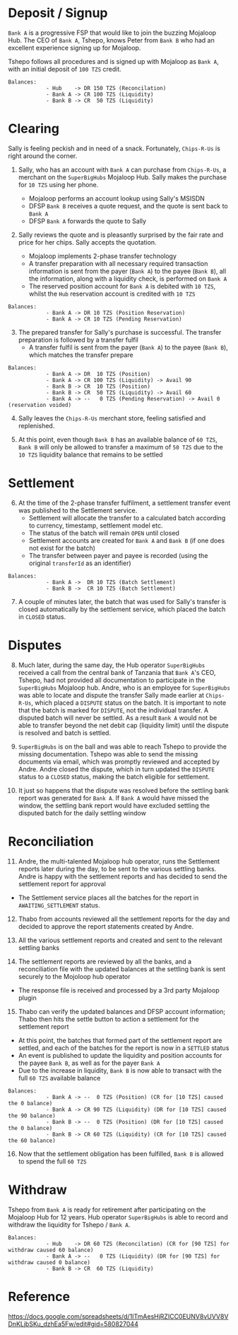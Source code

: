 # Deposit / Signup
`Bank A` is a progressive FSP that would like to join the buzzing Mojaloop Hub.
The CEO of `Bank A`, Tshepo, knows Peter from `Bank B` who had an excellent experience signing up for Mojaloop.

Tshepo follows all procedures and is signed up with Mojaloop as `Bank A`, with an initial deposit of `100 TZS` credit.
```
Balances:
            - Hub    -> DR 150 TZS (Reconcilation)
            - Bank A -> CR 100 TZS (Liquidity)
            - Bank B -> CR  50 TZS (Liquidity) 
```

# Clearing
Sally is feeling peckish and in need of a snack. Fortunately, `Chips-R-Us` is right around the corner.

1. Sally, who has an account with `Bank A` can purchase from `Chips-R-Us`, a merchant on the `SuperBigHubs` Mojaloop Hub. 
   Sally makes the purchase for `10 TZS` using her phone.
   - Mojaloop performs an account lookup using Sally's MSISDN
   - DFSP `Bank B` receives a quote request, and the quote is sent back to `Bank A`
   - DFSP `Bank A` forwards the quote to Sally

2. Sally reviews the quote and is pleasantly surprised by the fair rate and price for her chips. Sally accepts the quotation.
   - Mojaloop implements 2-phase transfer technology
   - A transfer preparation with all necessary required transaction information is sent from the payer (`Bank A`) to the payee (`Bank B`),
     all the information, along with a liquidity check, is performed on `Bank A`
   - The reserved position account for `Bank A` is debited with `10 TZS`, whilst the `Hub` reservation account is credited with `10 TZS`
```
Balances:
            - Bank A -> DR 10 TZS (Position Reservation)
            - Bank A -> CR 10 TZS (Pending Reservation)
```

3. The prepared transfer for Sally's purchase is successful. The transfer preparation is followed by a transfer fulfil
   - A transfer fulfil is sent from the payer (`Bank A`) to the payee (`Bank B`), which matches the transfer prepare
```
Balances:
            - Bank A -> DR  10 TZS (Position)
            - Bank A -> CR 100 TZS (Liquidity) -> Avail 90
            - Bank B -> CR  10 TZS (Position)
            - Bank B -> CR  50 TZS (Liquidity) -> Avail 60
            - Bank A -> --   0 TZS (Pending Reservation) -> Avail 0 (reservation voided)
```

4. Sally leaves the `Chips-R-Us` merchant store, feeling satisfied and replenished.

5. At this point, even though `Bank B` has an available balance of `60 TZS`, `Bank B` will only be allowed to 
   transfer a maximum of `50 TZS` due to the `10 TZS` liquidity balance that remains to be settled

# Settlement
6. At the time of the 2-phase transfer fulfilment, a settlement transfer event was published to the Settlement service.
   - Settlement will allocate the transfer to a calculated batch according to currency, timestamp, settlement model etc.
   - The status of the batch will remain `OPEN` until closed
   - Settlement accounts are created for `Bank A` and `Bank B` (if one does not exist for the batch)
   - The transfer between payer and payee is recorded (using the original `transferId` as an identifier)
```
Balances:
            - Bank A ->  DR 10 TZS (Batch Settlement)
            - Bank B ->  CR 10 TZS (Batch Settlement)
```
7. A couple of minutes later, the batch that was used for Sally's transfer is closed automatically by the settlement
   service, which placed the batch in `CLOSED` status.

# Disputes
8. Much later, during the same day, the Hub operator `SuperBigHubs` received a call from the central bank of Tanzania that `Bank A`'s CEO, Tshepo,
   had not provided all documentation to participate in the `SuperBigHubs` Mojaloop hub. Andre, who is an employee for `SuperBigHubs` was able
   to locate and dispute the transfer Sally made earlier at `Chips-R-Us`, which placed a `DISPUTE` status on the batch. It is important
   to note that the batch is marked for `DISPUTE`, not the individual transfer. A disputed batch will never be settled. As a result `Bank A`
   would not be able to transfer beyond the net debit cap (liquidity limit) until the dispute is resolved and batch is settled.

9. `SuperBigHubs` is on the ball and was able to reach Tshepo to provide the missing documentation. Tshepo was able to
    send the missing documents via email, which was promptly reviewed and accepted by Andre. Andre closed the dispute,
    which in turn updated the `DISPUTE` status to a `CLOSED` status, making the batch eligible for settlement.

10. It just so happens that the dispute was resolved before the settling bank report was generated for `Bank A`. If `Bank A` would have
    missed the window, the settling bank report would have excluded settling the disputed batch for the daily settling window

# Reconciliation
11. Andre, the multi-talented Mojaloop hub operator, runs the Settlement reports later during the day, to be sent to the
    various settling banks. Andre is happy with the settlement reports and has decided to send the settlement report for approval
   - The Settlement service places all the batches for the report in `AWAITING_SETTLEMENT` status.

12. Thabo from accounts reviewed all the settlement reports for the day and decided to approve the report statements created by Andre.

13. All the various settlement reports and created and sent to the relevant settling banks

14. The settlement reports are reviewed by all the banks, and a reconciliation file with the updated balances at the
    settling bank is sent securely to the Mojoloop hub operator
   - The response file is received and processed by a 3rd party Mojaloop plugin

15. Thabo can verify the updated balances and DFSP account information; Thabo then hits the settle button to action a settlement for the settlement report
   - At this point, the batches that formed part of the settlement report are settled, and each of the batches for
     the report is now in a `SETTLED` status
   - An event is published to update the liquidity and position accounts for the payee `Bank B`, as well as for the payer `Bank A`
   - Due to the increase in liquidity, `Bank B` is now able to transact with the full `60 TZS` available balance
```
Balances:
            - Bank A -> --  0 TZS (Position) (CR for [10 TZS] caused the 0 balance)
            - Bank A -> CR 90 TZS (Liquidity) (DR for [10 TZS] caused the 90 balance)
            - Bank B -> --  0 TZS (Position) (DR for [10 TZS] caused the 0 balance)
            - Bank B -> CR 60 TZS (Liquidity) (CR for [10 TZS] caused the 60 balance)
```

16. Now that the settlement obligation has been fulfilled, `Bank B` is allowed to spend the full `60 TZS`

# Withdraw
Tshepo from `Bank A` is ready for retirement after participating on the Mojaloop Hub for 12 years.
Hub operator `SuperBigHubs` is able to record and withdraw the liquidity for Tshepo / `Bank A`.

```
Balances:
            - Hub    -> DR 60 TZS (Reconcilation) (CR for [90 TZS] for withdraw caused 60 balance)
            - Bank A -> --   0 TZS (Liquidity) (DR for [90 TZS] for withdraw caused 0 balance)
            - Bank B -> CR  60 TZS (Liquidity) 
```


# Reference
https://docs.google.com/spreadsheets/d/1ITmAesHjRZICC0EUNV8vUVV8VDnKLjbSKu_dzhEa5Fw/edit#gid=580827044

